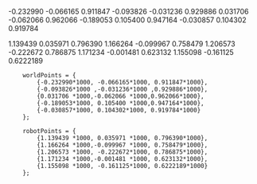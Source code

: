 -0.232990 -0.066165 0.911847
-0.093826 -0.031236 0.929886
0.031706 -0.062066 0.962066
-0.189053 0.105400 0.947164
-0.030857 0.104302 0.919784

1.139439 0.035971 0.796390
1.166264 -0.099967 0.758479
1.206573 -0.222672 0.786875
1.171234 -0.001481 0.623132
1.155098 -0.161125 0.6222189

        worldPoints = {
            {-0.232990*1000, -0.066165*1000, 0.911847*1000},
            {-0.093826*1000 ,-0.031236*1000 ,0.929886*1000},
            {0.031706 *1000,-0.062066 *1000,0.962066*1000},
            {-0.189053*1000, 0.105400 *1000,0.947164*1000},
            {-0.030857*1000, 0.104302*1000, 0.919784*1000}
        };

        robotPoints = {
            {1.139439 *1000, 0.035971 *1000, 0.796390*1000},
            {1.166264 *1000,-0.099967 *1000, 0.758479*1000},
            {1.206573 *1000, -0.222672*1000, 0.786875*1000},
            {1.171234 *1000,-0.001481 *1000, 0.623132*1000},
            {1.155098 *1000, -0.161125*1000, 0.6222189*1000}
        };
